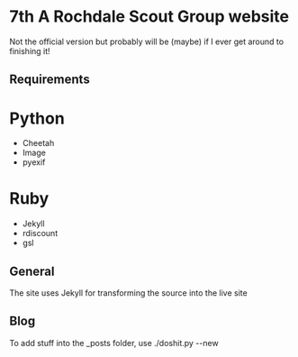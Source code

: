 7th A Rochdale Scout Group website
===================================

Not the official version but probably will be (maybe) if I ever get around to finishing it!

Requirements
------------
# Python
* Cheetah
* Image
* pyexif

# Ruby
* Jekyll
* rdiscount
* gsl

General
-------
The site uses Jekyll for transforming the source into the live site

Blog
------
To add stuff into the _posts folder, use ./doshit.py --new <title> so the created file is correctly formatted.
Once the file is added you may edit it as usual, the only required part is the header is as follows:

    layout: post
    title: <new post title>
    author: <authors name>
    tags: <list of post tags>

The header is YAML formatted.

Gallery
-------
We build the gallery from the dir structure, some helpful notes are as follows:

## Templates
See the templates/ folder - we use cheetah to build the templates for jekyll to transform.

## Albums
By default the album name is the album folder with "_" substituted for " "
If you want to display a different name then add it into a file called ALBUM_DESCRIPTION in the albums folder

## Images
To add a description to images add stuff into a file called $image_file_name-DESCRIPTION

To add author info add stuff into $image_file_name-DESCRIPTION
